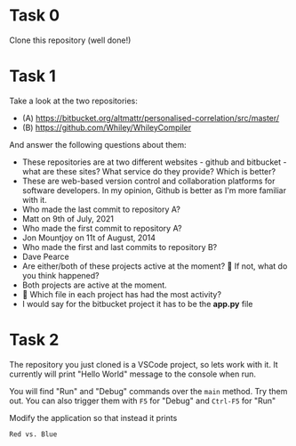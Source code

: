 # Task 0

Clone this repository (well done!)

# Task 1

Take a look at the two repositories:

  * (A) https://bitbucket.org/altmattr/personalised-correlation/src/master/
  * (B) https://github.com/Whiley/WhileyCompiler

And answer the following questions about them:

  * These repositories are at two different websites - github and bitbucket - what are these sites?  What service do they provide? Which is better?
  * These are web-based version control and collaboration platforms for software developers. In my opinion, Github is better as I'm more familiar with it.
  * Who made the last commit to repository A?
  * Matt on 9th of July, 2021
  * Who made the first commit to repository A?
  * Jon Mountjoy on 11t of August, 2014
  * Who made the first and last commits to repository B?
  * Dave Pearce
  * Are either/both of these projects active at the moment? 🤔 If not, what do you think happened?
  * Both projects are active at the moment.
  * 🤔 Which file in each project has had the most activity?
  * I would say for the bitbucket project it has to be the **app.py** file

# Task 2

The repository you just cloned is a VSCode project, so lets work with it.  It currently will print "Hello World" message to the console when run.

You will find "Run" and "Debug" commands over the `main` method.  Try them out.  You can also trigger them with `F5` for "Debug" and `Ctrl-F5` for "Run"

Modify the application so that instead it prints

~~~~~
Red vs. Blue
~~~~~

